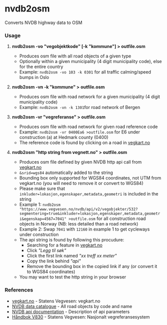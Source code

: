 # nvdb2osm
Converts NVDB highway data to OSM

### Usage
1. **nvdb2osm -vo "vegobjektkode" [-k "kommune"] > outfile.osm**
   - Produces osm file with all road objects of a given type
   - Optionally within a given municipality (4 digit municipality code), else for the entire country
   - Example: `nvdb2osm -vo 103 -k 0301` for all traffic calming/speed bumps in Oslo
  
2. **nvdb2osm -vn -k "kommune" > outfile.osm**
   - Produces osm file with road network for a given municipality (4 digit municipality code)
   - Example: `nvdb2osm -vn -k 1301`for road network of Bergen
  
3. **nvdb2osm -vr "vegreferanse" > outfile.osm**
   - Produces osm file with road network for given road reference code
   - Example: `nvdb2osm -vr 0400Ea6 >outfile.osm` for E6 under construction (a) at Hedmark county (0400)
   - The reference code is found by clicking on a road in [vegkart.no](http://vegkart.no)
  
4. **nvdb2osm "http string from vegnett.no" > outfile.osm**
   - Produces osm file defined by given NVDB http api call from [vegkart.no](http://vegkart.no)
   - `&srid=wgs84` automatically added to the string
   - Bounding box only supported for WGS84 coordinates, not UTM from vegkart.no (you will need to remove it or convert to WGS84)
   - Please make sure that `inkluder=lokasjon,egenskaper,metadata,geometri` is included in the string 
   - Example 1: `nvdb2osm "https://www.vegvesen.no/nvdb/api/v2/vegobjekter/532?segmentering=true&inkluder=lokasjon,egenskaper,metadata,geometri&egenskap=4567=7041" >outfile.osm` for all construction road objects in Norway (NB: less detailed than a road network)
   - Example 2: Swap `7041` with `12160` in example 1 to get cycleways under construction
   - The api string is found by following this procudure:
     - Searching for a feature in [vegkart.no](http://vegkart.no)
     - Click *"Legg til søk"*
     - Click the first link named *"xx treff xx meter"*
     - Copy the link behind *"api"*
     - Remove the bounding box in the copied link if any (or convert it to WGS84 coordinates)
   - You may want to test the http string in your browser
   
### References

* [vegkart.no](http://vegkart.no) - Statens Vegvesen: vegkart.no
* [NVDB data catalogue](http://labs.vegdata.no/nvdb-datakatalog/) - All road objects by code and name
* [NVDB api documentation](https://www.vegvesen.no/nvdb/apidokumentasjon/) - Description of api parameters
* [Håndbok V830](https://www.vegvesen.no/_attachment/61505) - Statens Vegvesen: Nasjonalt vegreferansesystem
